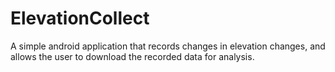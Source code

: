 # ElevationCollect
A simple android application that records changes in elevation changes, and allows the user to download the recorded data for analysis.
